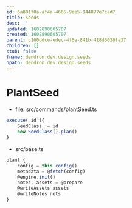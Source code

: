```yaml
---
id: 6a801f8a-af4a-4665-9ee5-144877e7cad7
title: Seeds
desc: ''
updated: 1602890605707
created: 1602890605707
parent: c160ddce-edec-4f6e-841b-418d6030fa37
children: []
stub: false
fname: dendron.dev.design.seeds
hpath: dendron.dev.design.seeds
---
```

# PlantSeed

- file: src/commands/plantSeed.ts

```ts
execute( id ){
    SeedClass := id
    new SeedClass().plan()
}
```

- src/base.ts

```ts
plant {
    config = this.config()
    metadata = @fetch(config)
    @engine.init()
    notes, assets = @prepare
    @writeAssets assets
    @writeNotes nots
}
```

